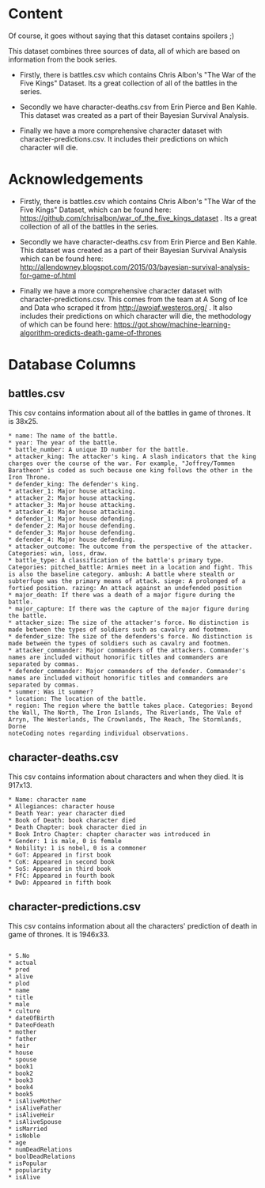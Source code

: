 # Content

Of course, it goes without saying that this dataset contains spoilers ;)

This dataset combines three sources of data, all of which are based on information from the book series.

* Firstly, there is battles.csv which contains Chris Albon's "The War of the Five Kings" Dataset. Its a great collection of all of the battles in the series.

* Secondly we have character-deaths.csv from Erin Pierce and Ben Kahle. This dataset was created as a part of their Bayesian Survival Analysis.

* Finally we have a more comprehensive character dataset with character-predictions.csv. It includes their predictions on which character will die.

# Acknowledgements</b>

* Firstly, there is battles.csv which contains Chris Albon's "The War of the Five Kings" Dataset, which can be found here: https://github.com/chrisalbon/war_of_the_five_kings_dataset . Its a great collection of all of the battles in the series.

* Secondly we have character-deaths.csv from Erin Pierce and Ben Kahle. This dataset was created as a part of their Bayesian Survival Analysis which can be found here: http://allendowney.blogspot.com/2015/03/bayesian-survival-analysis-for-game-of.html

* Finally we have a more comprehensive character dataset with character-predictions.csv. This comes from the team at A Song of Ice and Data who scraped it from http://awoiaf.westeros.org/ . It also includes their predictions on which character will die, the methodology of which can be found here: https://got.show/machine-learning-algorithm-predicts-death-game-of-thrones

# Database Columns

## battles.csv

This csv contains information about all of the battles in game of thrones. It is 38x25.

```
* name: The name of the battle.
* year: The year of the battle.
* battle_number: A unique ID number for the battle.
* attacker_king: The attacker's king. A slash indicators that the king charges over the course of the war. For example, "Joffrey/Tommen Baratheon" is coded as such because one king follows the other in the Iron Throne.
* defender_king: The defender's king.
* attacker_1: Major house attacking.
* attacker_2: Major house attacking.
* attacker_3: Major house attacking.
* attacker_4: Major house attacking.
* defender_1: Major house defending.
* defender_2: Major house defending.
* defender_3: Major house defending.
* defender_4: Major house defending.
* attacker_outcome: The outcome from the perspective of the attacker. Categories: win, loss, draw.
* battle_type: A classification of the battle's primary type. Categories: pitched_battle: Armies meet in a location and fight. This is also the baseline category. ambush: A battle where stealth or subterfuge was the primary means of attack. siege: A prolonged of a fortied position. razing: An attack against an undefended position
* major_death: If there was a death of a major figure during the battle.
* major_capture: If there was the capture of the major figure during the battle.
* attacker_size: The size of the attacker's force. No distinction is made between the types of soldiers such as cavalry and footmen.
* defender_size: The size of the defenders's force. No distinction is made between the types of soldiers such as cavalry and footmen.
* attacker_commander: Major commanders of the attackers. Commander's names are included without honorific titles and commanders are separated by commas.
* defender_commander: Major commanders of the defender. Commander's names are included without honorific titles and commanders are separated by commas.
* summer: Was it summer?
* location: The location of the battle.
* region: The region where the battle takes place. Categories: Beyond the Wall, The North, The Iron Islands, The Riverlands, The Vale of Arryn, The Westerlands, The Crownlands, The Reach, The Stormlands, Dorne
noteCoding notes regarding individual observations.

```


## character-deaths.csv

This csv contains information about characters and when they died. It is 917x13.

```
* Name: character name
* Allegiances: character house
* Death Year: year character died
* Book of Death: book character died
* Death Chapter: book character died in
* Book Intro Chapter: chapter character was introduced in
* Gender: 1 is male, 0 is female
* Nobility: 1 is nobel, 0 is a commoner
* GoT: Appeared in first book
* CoK: Appeared in second book
* SoS: Appeared in third book
* FfC: Appeared in fourth book
* DwD: Appeared in fifth book
```

## character-predictions.csv

This csv contains information about all the characters' prediction of death in game of thrones. It is 1946x33.

```

* S.No
* actual
* pred
* alive
* plod
* name
* title
* male
* culture
* dateOfBirth
* DateoFdeath
* mother
* father
* heir
* house
* spouse
* book1
* book2
* book3
* book4
* book5
* isAliveMother
* isAliveFather
* isAliveHeir
* isAliveSpouse
* isMarried
* isNoble
* age
* numDeadRelations
* boolDeadRelations
* isPopular
* popularity
* isAlive
```
